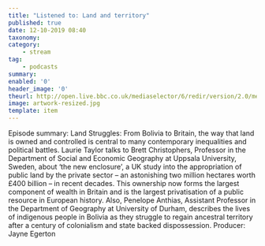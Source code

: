 ```yaml
---
title: "Listened to: Land and territory"
published: true
date: 12-10-2019 08:40
taxonomy:
category:
	- stream
tag:
	- podcasts
summary:
enabled: '0'
header_image: '0'
theurl: http://open.live.bbc.co.uk/mediaselector/6/redir/version/2.0/mediaset/audio-nondrm-download/proto/http/vpid/p07px10m.mp3
image: artwork-resized.jpg
template: item
---
```

 
Episode summary: Land Struggles: From Bolivia to Britain, the way that land is owned and controlled is central to many contemporary inequalities and political battles. Laurie Taylor talks to Brett Christophers, Professor in the Department of Social and Economic Geography at Uppsala University, Sweden, about ‘the new enclosure’, a UK study into the appropriation of public land by the private sector – an astonishing two million hectares worth £400 billion – in recent decades. This ownership now forms the largest component of wealth in Britain and is the largest privatisation of a public resource in European history. Also, Penelope Anthias, Assistant Professor in the Department of Geography at University of Durham, describes the lives of indigenous people in Bolivia as they struggle to regain ancestral territory after a century of colonialism and state backed dispossession. Producer: Jayne Egerton
